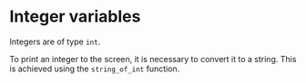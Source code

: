 # Integer variables

Integers are of type `int`.

To print an integer to the screen, it is necessary to convert it to a string. This is achieved using the `string_of_int` function.
